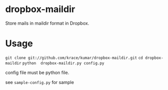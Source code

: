 dropbox-maildir
=====

Store mails in maildir format in Dropbox.

Usage
===
`git clone git://github.com/krace/kumar/dropbox-maildir.git`
`cd dropbox-maildir`
`python  dropbox-maildir.py config.py`

config file must be python file.

see `sample-config.py` for sample

